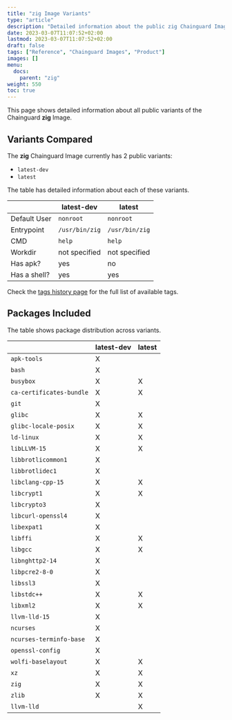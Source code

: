 ```yaml
---
title: "zig Image Variants"
type: "article"
description: "Detailed information about the public zig Chainguard Image variants"
date: 2023-03-07T11:07:52+02:00
lastmod: 2023-03-07T11:07:52+02:00
draft: false
tags: ["Reference", "Chainguard Images", "Product"]
images: []
menu:
  docs:
    parent: "zig"
weight: 550
toc: true
---
```


This page shows detailed information about all public variants of the Chainguard **zig** Image.

## Variants Compared
The **zig** Chainguard Image currently has 2 public variants: 

- `latest-dev`
- `latest`

The table has detailed information about each of these variants.

|              | latest-dev     | latest         |
|--------------|----------------|----------------|
| Default User | `nonroot`      | `nonroot`      |
| Entrypoint   | `/usr/bin/zig` | `/usr/bin/zig` |
| CMD          | `help`         | `help`         |
| Workdir      | not specified  | not specified  |
| Has apk?     | yes            | no             |
| Has a shell? | yes            | yes            |

Check the [tags history page](/chainguard/chainguard-images/reference/zig/tags_history/) for the full list of available tags.

## Packages Included
The table shows package distribution across variants.

|                          | latest-dev | latest |
|--------------------------|------------|--------|
| `apk-tools`              | X          |        |
| `bash`                   | X          |        |
| `busybox`                | X          | X      |
| `ca-certificates-bundle` | X          | X      |
| `git`                    | X          |        |
| `glibc`                  | X          | X      |
| `glibc-locale-posix`     | X          | X      |
| `ld-linux`               | X          | X      |
| `libLLVM-15`             | X          | X      |
| `libbrotlicommon1`       | X          |        |
| `libbrotlidec1`          | X          |        |
| `libclang-cpp-15`        | X          | X      |
| `libcrypt1`              | X          | X      |
| `libcrypto3`             | X          |        |
| `libcurl-openssl4`       | X          |        |
| `libexpat1`              | X          |        |
| `libffi`                 | X          | X      |
| `libgcc`                 | X          | X      |
| `libnghttp2-14`          | X          |        |
| `libpcre2-8-0`           | X          |        |
| `libssl3`                | X          |        |
| `libstdc++`              | X          | X      |
| `libxml2`                | X          | X      |
| `llvm-lld-15`            | X          |        |
| `ncurses`                | X          |        |
| `ncurses-terminfo-base`  | X          |        |
| `openssl-config`         | X          |        |
| `wolfi-baselayout`       | X          | X      |
| `xz`                     | X          | X      |
| `zig`                    | X          | X      |
| `zlib`                   | X          | X      |
| `llvm-lld`               |            | X      |

